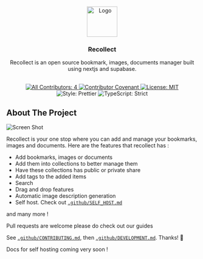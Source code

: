 <br/>
<p align="center">
  <a href="https://github.com//Recollect">
    <img src="https://app.recollect.so/favicon.ico" alt="Logo" width="80" height="80">
  </a>

  <h3 align="center">Recollect</h3>

  <p align="center">
    Recollect is an open source bookmark, images, documents manager built using nextjs and supabase.
    <br/>
    <br/>
  </p>
</p>

<p align="center">
	<a href="#contributors" target="_blank">
<!-- prettier-ignore-start -->
<!-- ALL-CONTRIBUTORS-BADGE:START - Do not remove or modify this section -->
<img alt="All Contributors: 4" src="https://img.shields.io/badge/all_contributors-4-21bb42.svg" />
<!-- ALL-CONTRIBUTORS-BADGE:END -->
<!-- prettier-ignore-end -->
	</a>
	<a href="https://github.com/timelessco/bookmark-tags/blob/main/.github/CODE_OF_CONDUCT.md" target="_blank">
		<img alt="Contributor Covenant" src="https://img.shields.io/badge/code_of_conduct-enforced-21bb42" />
	</a>
	<a href="https://github.com/timelessco/bookmark-tags/blob/main/LICENSE.md" target="_blank">
		<img alt="License: MIT" src="https://img.shields.io/github/license/timelessco/bookmark-tags?color=21bb42">
	</a>
	<img alt="Style: Prettier" src="https://img.shields.io/badge/style-prettier-21bb42.svg" />
	<img alt="TypeScript: Strict" src="https://img.shields.io/badge/typescript-strict-21bb42.svg" />
</p>

## About The Project

![Screen Shot](https://framerusercontent.com/assets/6aRlWSrfJQJTYIASrZ6vXzWTs.jpg)

Recollect is your one stop where you can add and manage your bookmarks, images and documents. Here are the features that recollect has :

- Add bookmarks, images or documents
- Add them into collections to better manage them
- Have these collections has public or private share
- Add tags to the added items
- Search
- Drag and drop features
- Automatic image description generation
- Self host. Check out [`.github/SELF_HOST.md`](./.github/SELF_HOST.md)

and many more !

Pull requests are welcome please do check out our guides

See [`.github/CONTRIBUTING.md`](./.github/CONTRIBUTING.md), then
[`.github/DEVELOPMENT.md`](./.github/DEVELOPMENT.md). Thanks! 💖

Docs for self hosting coming very soon !
